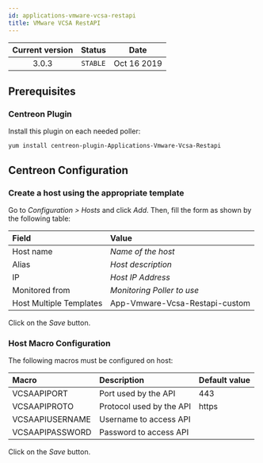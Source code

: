 ```yaml
---
id: applications-vmware-vcsa-restapi
title: VMware VCSA RestAPI
---
```


| Current version | Status | Date |
| :-: | :-: | :-: |
| 3.0.3 | `STABLE` | Oct 16 2019 |

## Prerequisites

### Centreon Plugin

Install this plugin on each needed poller:

``` shell
yum install centreon-plugin-Applications-Vmware-Vcsa-Restapi
```

## Centreon Configuration

### Create a host using the appropriate template

Go to *Configuration \> Hosts* and click *Add*. Then, fill the form as shown by the following table:

| Field                   | Value                          |
| :---------------------- | :----------------------------- |
| Host name               | *Name of the host*             |
| Alias                   | *Host description*             |
| IP                      | *Host IP Address*              |
| Monitored from          | *Monitoring Poller to use*     |
| Host Multiple Templates | App-Vmware-Vcsa-Restapi-custom |

Click on the *Save* button.

### Host Macro Configuration

The following macros must be configured on host:

| Macro           | Description              | Default value |
| :-------------- | :----------------------- | :------------ |
| VCSAAPIPORT     | Port used by the API     | 443           |
| VCSAAPIPROTO    | Protocol used by the API | https         |
| VCSAAPIUSERNAME | Username to access API   |               |
| VCSAAPIPASSWORD | Password to access API   |               |

Click on the *Save* button.

